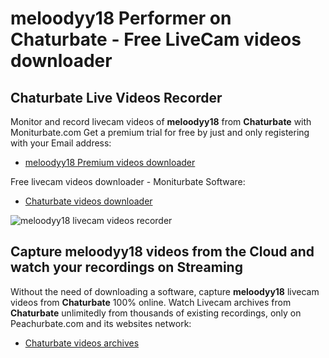 # meloodyy18 Performer on Chaturbate - Free LiveCam videos downloader

## Chaturbate Live Videos Recorder

Monitor and record livecam videos of **meloodyy18** from **Chaturbate** with Moniturbate.com
Get a premium trial for free by just and only registering with your Email address:
* [meloodyy18 Premium videos downloader](https://moniturbate.com/request-demo-licence-key.html)

Free livecam videos downloader - Moniturbate Software:
* [Chaturbate videos downloader](https://moniturbate.com/moniturbate-download-software.html)

![meloodyy18 livecam videos recorder](https://peachurnet.com/templates/moniturbate-software.png)


## Capture meloodyy18 videos from the Cloud and watch your recordings on Streaming

Without the need of downloading a software, capture **meloodyy18** livecam videos from **Chaturbate** 100% online.
Watch Livecam archives from **Chaturbate** unlimitedly from thousands of existing recordings, only on Peachurbate.com and its websites network:
* [Chaturbate videos archives](https://peachurnet.com/)